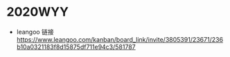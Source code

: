 # 2020WYY
+ leangoo 链接 https://www.leangoo.com/kanban/board_link/invite/3805391/23671/236b10a0321183f8d15875df711e94c3/581787
